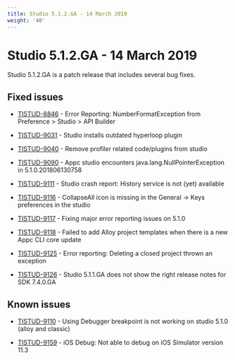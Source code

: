 ```yaml
---
title: Studio 5.1.2.GA - 14 March 2019
weight: '40'
---
```


# Studio 5.1.2.GA - 14 March 2019

Studio 5.1.2.GA is a patch release that includes several bug fixes.

## Fixed issues

* [TISTUD-8846](https://jira.appcelerator.org/browse/TISTUD-8846) - Error Reporting: NumberFormatException from Preference > Studio > API Builder

* [TISTUD-9031](https://jira.appcelerator.org/browse/TISTUD-9031) - Studio installs outdated hyperloop plugin

* [TISTUD-9040](https://jira.appcelerator.org/browse/TISTUD-9040) - Remove profiler related code/plugins from studio

* [TISTUD-9090](https://jira.appcelerator.org/browse/TISTUD-9090) - Appc studio encounters java.lang.NullPointerException in 5.1.0.201806130758

* [TISTUD-9111](https://jira.appcelerator.org/browse/TISTUD-9111) - Studio crash report: History service is not (yet) available

* [TISTUD-9116](https://jira.appcelerator.org/browse/TISTUD-9116) - CollapseAll icon is missing in the General -> Keys preferences in the studio

* [TISTUD-9117](https://jira.appcelerator.org/browse/TISTUD-9117) - Fixing major error reporting issues on 5.1.0

* [TISTUD-9118](https://jira.appcelerator.org/browse/TISTUD-9118) - Failed to add Alloy project templates when there is a new Appc CLI core update

* [TISTUD-9125](https://jira.appcelerator.org/browse/TISTUD-9125) - Error reporting: Deleting a closed project thrown an exception

* [TISTUD-9126](https://jira.appcelerator.org/browse/TISTUD-9126) - Studio 5.1.1.GA does not show the right release notes for SDK 7.4.0.GA

## Known issues

* [TISTUD-9110](https://jira.appcelerator.org/browse/TISTUD-9110) - Using Debugger breakpoint is not working on studio 5.1.0 (alloy and classic)

* [TISTUD-9159](https://jira.appcelerator.org/browse/TISTUD-9159) - iOS Debug: Not able to debug on iOS Simulator version 11.3
